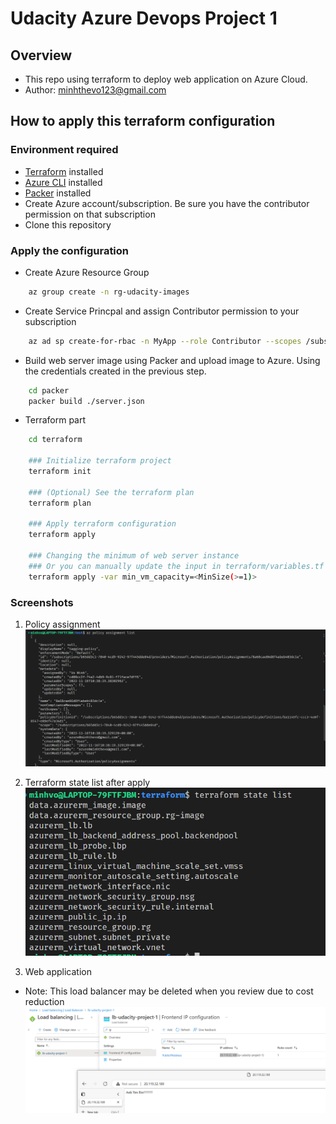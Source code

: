 # Udacity Azure Devops Project 1
## Overview
- This repo using terraform to deploy web application on Azure Cloud.
- Author: minhthevo123@gmail.com 
## How to apply this terraform configuration
### Environment required
- [Terraform](https://developer.hashicorp.com/terraform/tutorials/aws-get-started/install-cli) installed
- [Azure CLI](https://learn.microsoft.com/en-us/cli/azure/install-azure-cli) installed
- [Packer](https://developer.hashicorp.com/packer/tutorials/docker-get-started/get-started-install-cli) installed
- Create Azure account/subscription. Be sure you have the contributor permission on that subscription
- Clone this repository
### Apply the configuration
- Create Azure Resource Group
```BASH
    az group create -n rg-udacity-images
```
- Create Service Princpal and assign Contributor permission to your subscription
```BASH
    az ad sp create-for-rbac -n MyApp --role Contributor --scopes /subscriptions/<YOUR_SUB_ID>
```

- Build web server image using Packer and upload image to Azure. Using the credentials created in the previous step.
```BASH
    cd packer
    packer build ./server.json
```
- Terraform part
```BASH
    cd terraform

    ### Initialize terraform project
    terraform init

    ### (Optional) See the terraform plan
    terraform plan

    ### Apply terraform configuration
    terraform apply

    ### Changing the minimum of web server instance 
    ### Or you can manually update the input in terraform/variables.tf file
    terraform apply -var min_vm_capacity=<MinSize(>=1)>
```

### Screenshots
1. Policy assignment
![Policy assignment](screenshots/tagging-policy.PNG)

2. Terraform state list after apply
![State list](screenshots/terraform-state-list.PNG)

3. Web application
- Note: This load balancer may be deleted when you review due to cost reduction
![Web server](screenshots/access_app.PNG)